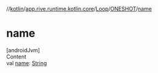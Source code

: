 //[kotlin](../../../../index.md)/[app.rive.runtime.kotlin.core](../../index.md)/[Loop](../index.md)/[ONESHOT](index.md)/[name](name.md)



# name  
[androidJvm]  
Content  
val [name](name.md): [String](https://kotlinlang.org/api/latest/jvm/stdlib/kotlin/-string/index.html)  



